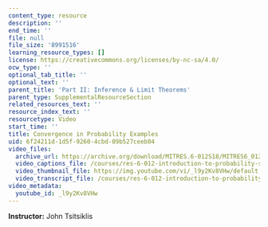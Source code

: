 ```yaml
---
content_type: resource
description: ''
end_time: ''
file: null
file_size: '8991516'
learning_resource_types: []
license: https://creativecommons.org/licenses/by-nc-sa/4.0/
ocw_type: ''
optional_tab_title: ''
optional_text: ''
parent_title: 'Part II: Inference & Limit Theorems'
parent_type: SupplementalResourceSection
related_resources_text: ''
resource_index_text: ''
resourcetype: Video
start_time: ''
title: Convergence in Probability Examples
uid: 6f24211d-1d5f-9260-4cbd-09b527ceeb04
video_files:
  archive_url: https://archive.org/download/MITRES.6-012S18/MITRES6_012S18_L18-07_300k.mp4
  video_captions_file: /courses/res-6-012-introduction-to-probability-spring-2018/eb7a47f34eaa58dbba67cd7702adafea_l9y2Kv8VHw.vtt
  video_thumbnail_file: https://img.youtube.com/vi/_l9y2Kv8VHw/default.jpg
  video_transcript_file: /courses/res-6-012-introduction-to-probability-spring-2018/c02b521bd40ccd2c09550ce3a9883824_l9y2Kv8VHw.pdf
video_metadata:
  youtube_id: _l9y2Kv8VHw
---
```


**Instructor:** John Tsitsiklis

